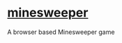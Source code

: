 [minesweeper](http://jrgfogh.github.io/minesweeper/minesweeper.html)
===========

A browser based Minesweeper game
